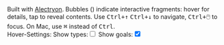 <link rel="stylesheet" href="alectryon.css" type="text/css" />
<link rel="stylesheet" href="docutils_basic.css" type="text/css" />
<link rel="stylesheet" href="pygments.css" type="text/css" />
<script type="text/javascript" src="alectryon.js"></script>
<link rel="stylesheet" href="https://cdnjs.cloudflare.com/ajax/libs/IBM-type/0.5.4/css/ibm-type.min.css" integrity="sha512-sky5cf9Ts6FY1kstGOBHSybfKqdHR41M0Ldb0BjNiv3ifltoQIsg0zIaQ+wwdwgQ0w9vKFW7Js50lxH9vqNSSw==" crossorigin="anonymous" />
<link rel="stylesheet" href="https://cdnjs.cloudflare.com/ajax/libs/firacode/5.2.0/fira_code.min.css" integrity="sha512-MbysAYimH1hH2xYzkkMHB6MqxBqfP0megxsCLknbYqHVwXTCg9IqHbk+ZP/vnhO8UEW6PaXAkKe2vQ+SWACxxA==" crossorigin="anonymous" />
<style>
.alectryon-centered .document { max-width: 95%; }
</style>
<div class="alectryon-root alectryon-centered">
<div class="alectryon-banner">Built with <a href="https://github.com/utensil/alectryon/tree/dev">Alectryon</a>. Bubbles (<span class="alectryon-bubble"></span>) indicate interactive fragments: hover for details, tap to reveal contents. Use <kbd>Ctrl+↑</kbd> <kbd>Ctrl+↓</kbd> to navigate, <kbd>Ctrl+🖱️</kbd> to focus. On Mac, use <kbd>⌘</kbd> instead of <kbd>Ctrl</kbd>.<br>Hover-Settings: Show types:<input id="toggleswitch" type="checkbox" onClick="toggleShowTypes(this);"> Show goals:<input id="toggleswitch" type="checkbox" onClick="toggleShowGoals(this);" checked><br></div>
<div class="document" >
